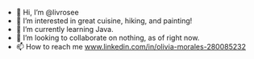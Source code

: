 - 👋 Hi, I’m @livrosee
- 👀 I’m interested in great cuisine, hiking, and painting!
- 🌱 I’m currently learning Java.
- 💞️ I’m looking to collaborate on nothing, as of right now. 
- 📫 How to reach me www.linkedin.com/in/olivia-morales-280085232

<!---
livrosee/livrosee is a ✨ special ✨ repository because its `README.md` (this file) appears on your GitHub profile.
You can click the Preview link to take a look at your changes.
--->
